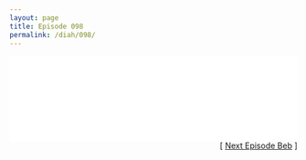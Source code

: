 ```yaml
---
layout: page
title: Episode 098
permalink: /diah/098/
---
```


<iframe allowfullscreen="true" frameborder="0" style="width:100%;" marginheight="0" marginwidth="0" mozallowfullscreen="true" scrolling="NO" src="//gdriveplayer.us/embed2.php?link=1ZMpUsL%252BOPrW%252BT17PNeYAwlSqV%252Bd3NGIbPOpCzSCTCvuG636Ryj0KJWQbAEuAr5CtD6DTO2rLSs6AxvU1mFMM3EbWY3xy%252FeSeCigG8lRLJ1TPyUDza7TywywIgc558ChQo5GvF8bObTQFG2G90v9d6jegv%252FTQ0BMCAjsPF1mTwx0g%252FO%252B3FPm9XJMjgPSHzgH%252FPgkNYqHJm6fK0X7pHeARn&amp;no_adult=yes" webkitallowfullscreen="true"></iframe>

<div align="right">[ <a href="/diah/099/">Next Episode Beb</a> ]</div>

